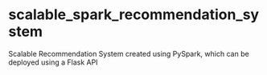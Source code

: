 # scalable_spark_recommendation_system
Scalable Recommendation System created using PySpark, which can be deployed using a Flask API
